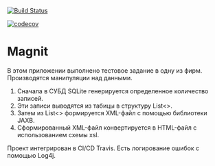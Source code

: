 [![Build Status](https://travis-ci.org/BischevRamil/job4j_magnit.svg?branch=master)](https://travis-ci.org/BischevRamil/job4j_magnit)


[![codecov](https://codecov.io/gh/BischevRamil/job4j_magnit/branch/master/graph/badge.svg)](https://codecov.io/gh/BischevRamil/job4j_magnit)

# Magnit

В этом приложении выполнено тестовое задание в одну из фирм.
Производятся манипуляции над данными. 

1. Сначала в СУБД SQLite генерируется определенное количество записей.
2. Эти записи выводятся из табицы в структуру List<>.
3. Затем из List<> формируется XML-файл с помощью библиотеки JAXB.
4. Сформированный XML-файл конвертируется в HTML-файл с использованием схемы xsl.

Проект интегрирован в CI/CD Travis. Есть логирование ошибок с помощью Log4j. 